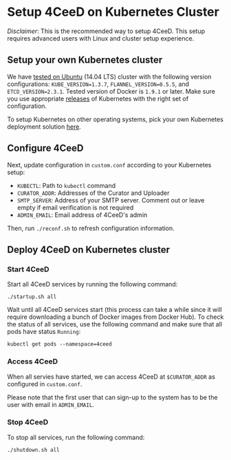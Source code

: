 Setup 4CeeD on Kubernetes Cluster 
====

*Disclaimer*: This is the recommended way to setup 4CeeD. This setup requires advanced users with Linux and cluster setup experience.

## Setup your own Kubernetes cluster

We have [tested on Ubuntu](https://kubernetes.io/docs/getting-started-guides/ubuntu/manual/) (14.04 LTS) cluster with the following version configurations: `KUBE_VERSION=1.3.7`, `FLANNEL_VERSION=0.5.5`, and `ETCD_VERSION=2.3.1`. Tested version of Docker is `1.9.1` or later. Make sure you use appropriate [releases](https://github.com/kubernetes/kubernetes/releases) of Kubernetes with the right set of configuration. 

To setup Kubernetes on other operating systems, pick your own Kubernetes deployment solution [here](https://kubernetes.io/docs/setup/pick-right-solution/). 

## Configure 4CeeD

Next, update configuration in `custom.conf` according to your Kubernetes setup:

* `KUBECTL`: Path to `kubectl` command
* `CURATOR_ADDR`: Addresses of the Curator and Uploader 
* `SMTP_SERVER`: Address of your SMTP server. Comment out or leave empty if email verification is not required
* `ADMIN_EMAIL`: Email address of 4CeeD's admin

Then, run `./reconf.sh` to refresh configuration information.

## Deploy 4CeeD on Kubernetes cluster

### Start 4CeeD 

Start all 4CeeD services by running the following command:
```
./startup.sh all
```

Wait until all 4CeeD services start (this process can take a while since it will require downloading a bunch of Docker images from Docker Hub). To check the status of all services, use the following command and make sure that all pods have status `Running`:

```
kubectl get pods --namespace=4ceed
```

### Access 4CeeD
When all servies have started, we can access 4CeeD at `$CURATOR_ADDR` as configured in `custom.conf`.

Please note that the first user that can sign-up to the system has to be the user with email in `ADMIN_EMAIL`.

### Stop 4CeeD
To stop all services, run the following command:
```
./shutdown.sh all
```

